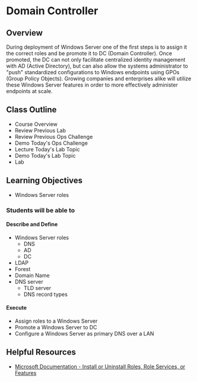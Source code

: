 # Domain Controller

## Overview

During deployment of Windows Server one of the first steps is to assign it the correct roles and be promote it to DC (Domain Controller). Once promoted, the DC can not only facilitate centralized identity management with AD (Active Directory), but can also allow the systems administrator to "push" standardized configurations to Windows endpoints using GPOs (Group Policy Objects). Growing companies and enterprises alike will utilize these Windows Server features in order to more effectively administer endpoints at scale.

## Class Outline

- Course Overview
- Review Previous Lab
- Review Previous Ops Challenge
- Demo Today's Ops Challenge
- Lecture Today's Lab Topic
- Demo Today's Lab Topic
- Lab

## Learning Objectives

- Windows Server roles

### Students will be able to

#### Describe and Define

- Windows Server roles
  - DNS
  - AD
  - DC
- LDAP
- Forest
- Domain Name
- DNS server
  - TLD server
  - DNS record types

#### Execute

- Assign roles to a Windows Server
- Promote a Windows Server to DC
- Configure a Windows Server as primary DNS over a LAN

## Helpful Resources

- [Microsoft Documentation - Install or Uninstall Roles, Role Services, or Features](https://docs.microsoft.com/en-us/windows-server/administration/server-manager/install-or-uninstall-roles-role-services-or-features)
